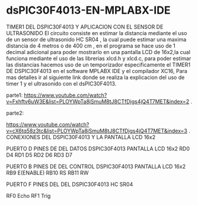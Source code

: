 # dsPIC30F4013-EN-MPLABX-IDE
TIMER1 DEL DSPIC30F4013 Y APLICACION CON EL SENSOR DE ULTRASONIDO
El circuito consiste en estimar la distancia mediante el uso de un sensor de ultrasonido HC SR04 , la cual puede estimar una maxima distancia de 4 metros o de 400 cm , en el programa se hace uso de 1 decimal adicional para poder mostrarlo en una pantalla LCD de 16x2,la cual funciona mediante el uso de las librerias xlcd.h y xlcd.c, para poder estimar las distancias hacemos uso de un temporizador especificamente el TIMER1 DE DSPIC30F4013 en el software MPLABX IDE y el compilador XC16, Para mas detalles ir al siguiente link donde se realiza la explicacion del uso de timer 1 y el ultrasonido con el dsPIC30F4013.

parte1:
https://www.youtube.com/watch?v=Fxhftv6uW3E&list=PLOYWpTa8jSmuM8tJ8CTfDjgs4jQ4T7MET&index=2 .

parte2:

https://www.youtube.com/watch?v=cX6tq58z3tc&list=PLOYWpTa8jSmuM8tJ8CTfDjgs4jQ4T7MET&index=3 .
CONEXIONES DEL DSPIC30F4013 Y LA PANTALLA LCD 16x2 

PUERTO D               PINES DE 
   DEL                  DATOS 
DSPIC30F4013        PANTALLA LCD 16x2
 RD0                        D4
 RD1                        D5
 RD2                        D6
 RD3                        D7
    
PUERTO B              PINES DE 
  DEL                 CONTROL
DSPIC30F4013       PANTALLA LCD 16x2
RB9                        E(ENABLE) 
RB10                       RS
RB11                       RW

PUERTO F             PINES 
  DEL                 DEL
DSPIC30F4013          HC SR04  

RF0                  Echo
RF1                  Trig
